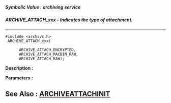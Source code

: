 ##### Symbolic Value : archiving service
##### ARCHIVE_ATTACH_xxx - Indicates the type of attachment.
---
```
#include <archsvc.h>
 ARCHIVE_ATTACH_xxx(

	  ARCHIVE_ATTACH_ENCRYPTED,
	  ARCHIVE_ATTACH_MACBIN_RAW,
	  ARCHIVE_ATTACH_RAW);
```
**Description :**



**Parameters :**



**See Also :**
[ARCHIVEATTACHINIT](/reference/Data/ARCHIVEATTACHINIT)
---

